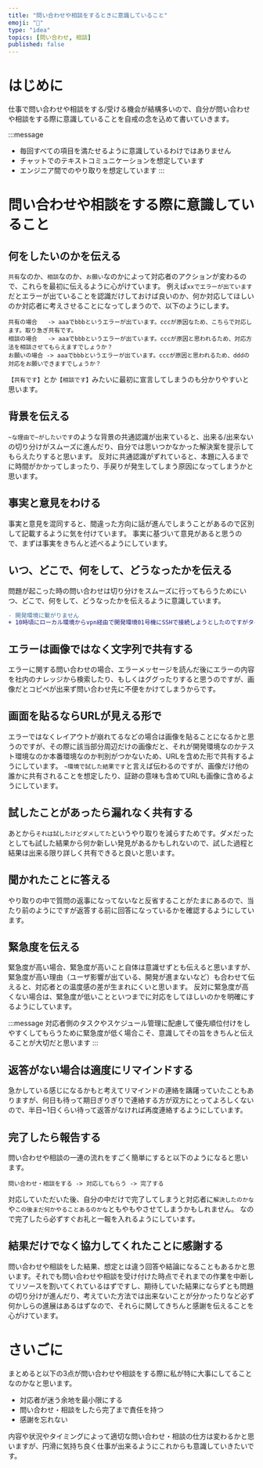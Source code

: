 ```yaml
---
title: "問い合わせや相談をするときに意識していること"
emoji: "🦉"
type: "idea"
topics: [問い合わせ, 相談]
published: false
---
```


# はじめに
仕事で問い合わせや相談をする/受ける機会が結構多いので、自分が問い合わせや相談をする際に意識していることを自戒の念を込めて書いていきます。

:::message
- 毎回すべての項目を満たせるように意識しているわけではありません
- チャットでのテキストコミュニケーションを想定しています
- エンジニア間でのやり取りを想定しています
:::

# 問い合わせや相談をする際に意識していること

## 何をしたいのかを伝える
`共有`なのか、`相談`なのか、`お願い`なのかによって対応者のアクションが変わるので、これらを最初に伝えるように心がけています。
例えば`xxでエラーが出ています`だとエラーが出ていることを認識だけしておけば良いのか、何か対応してほしいのか対応者に考えさせることになってしまうので、以下のようにします。
```
共有の場合   -> aaaでbbbというエラーが出ています。cccが原因なため、こちらで対応します。取り急ぎ共有です。
相談の場合   -> aaaでbbbというエラーが出ています。cccが原因と思われるため、対応方法を相談させてもらえますでしょうか？
お願いの場合 -> aaaでbbbというエラーが出ています。cccが原因と思われるため、dddの対応をお願いできますでしょうか？
```
`【共有です】`とか`【相談です】`みたいに最初に宣言してしまうのも分かりやすいと思います。

## 背景を伝える
`~な理由で~がしたいです`のような背景の共通認識が出来ていると、出来る/出来ないの切り分けがスムーズに進んだり、自分では思いつかなかった解決案を提示してもらえたりすると思います。
反対に共通認識がずれていると、本題に入るまでに時間がかかってしまったり、手戻りが発生してしまう原因になってしまうかと思います。

## 事実と意見をわける
事実と意見を混同すると、間違った方向に話が進んでしまうことがあるので区別して記載するように気を付けています。
事実に基づいて意見があると思うので、まずは事実をきちんと述べるようにしています。

## いつ、どこで、何をして、どうなったかを伝える
問題が起こった時の問い合わせは切り分けをスムーズに行ってもらうためにいつ、どこで、何をして、どうなったかを伝えるように意識しています。
```diff
- 開発環境に繋がりません
+ 10時頃にローカル環境からvpn経由で開発環境01号機にSSHで接続しようとしたのですがタイムアウトします。エラーメッセージを以下に記載します
```

## エラーは画像ではなく文字列で共有する
エラーに関する問い合わせの場合、エラーメッセージを読んだ後にエラーの内容を社内のナレッジから検索したり、もしくはググったりすると思うのですが、画像だとコピペが出来ず問い合わせ先に不便をかけてしまうからです。

## 画面を貼るならURLが見える形で
エラーではなくレイアウトが崩れてるなどの場合は画像を貼ることになるかと思うのですが、その際に該当部分周辺だけの画像だと、それが開発環境なのかテスト環境なのか本番環境なのか判別がつかないため、URLを含めた形で共有するようにしています。
`~環境で試した結果です`と言えば伝わるのですが、画像だけ他の誰かに共有されることを想定したり、証跡の意味も含めてURLも画像に含めるようにしています。

## 試したことがあったら漏れなく共有する
あとから`それは試したけどダメしてた`というやり取りを減らすためです。ダメだったとしても試した結果から何か新しい発見があるかもしれないので、試した過程と結果は出来る限り詳しく共有できると良いと思います。

## 聞かれたことに答える
やり取りの中で質問の返事になってないなと反省することがたまにあるので、当たり前のようにですが返答する前に回答になっているかを確認するようにしています。

## 緊急度を伝える
緊急度が高い場合、緊急度が高いこと自体は意識せずとも伝えると思いますが、緊急度が高い理由（ユーザ影響が出ている、開発が進まないなど）も合わせて伝えると、対応者との温度感の差が生まれにくいと思います。
反対に緊急度が高くない場合は、緊急度が低いことといつまでに対応をしてほしいのかを明確にするようにしています。

:::message
対応者側のタスクやスケジュール管理に配慮して優先順位付けをしやすくしてもらうために緊急度が低く場合こそ、意識してその旨をきちんと伝えることが大切だと思います
:::

## 返答がない場合は適度にリマインドする
急かしている感じになるかもと考えてリマインドの連絡を躊躇っていたこともありますが、何日も待って期日ぎりぎりで連絡する方が双方にとってよろしくないので、半日~1日くらい待って返答がなければ再度連絡するようにしています。

## 完了したら報告する
問い合わせや相談の一連の流れをすごく簡単にすると以下のようになると思います。
```
問い合わせ・相談をする -> 対応してもらう -> 完了する
```
対応していただいた後、自分の中だけで完了してしまうと対応者に`解決したのかな`や`この後まだ何かやることあるのかな`ともやもやさせてしまうかもしれません。
なので完了したら必ずすぐお礼と一報を入れるようにしています。

## 結果だけでなく協力してくれたことに感謝する
問い合わせや相談をした結果、想定とは違う回答や結論になることもあるかと思います。それでも問い合わせや相談を受け付けた時点でそれまでの作業を中断してリソースを割いてくれているはずですし、期待していた結果にならずとも問題の切り分けが進んだり、考えていた方法では出来ないことが分かったりなど必ず何かしらの進展はあるはずなので、それらに関してきちんと感謝を伝えることを心がけています。

# さいごに
まとめると以下の3点が問い合わせや相談をする際に私が特に大事にしてることなのかなと思います。
- 対応者が迷う余地を最小限にする
- 問い合わせ・相談をしたら完了まで責任を持つ
- 感謝を忘れない

内容や状況やタイミングによって適切な問い合わせ・相談の仕方は変わるかと思いますが、円滑に気持ち良く仕事が出来るようにこれからも意識していきたいです。
